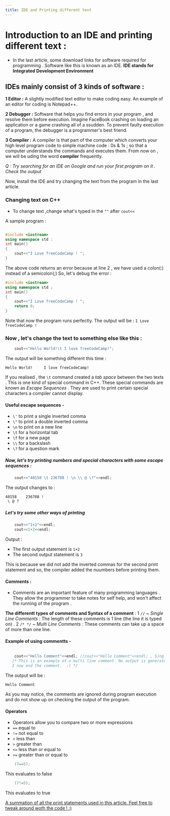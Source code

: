 ```yaml
---
title: IDE and Printing different text 
---
```

# Introduction to an IDE and printing different text : 

* In the last article, some download links for software required for programming . Software like this is known as an IDE.
 **IDE stands for Integrated Development Environment**

## IDEs mainly consist of 3 kinds of software :

**1 Editor :** A slightly modified text editor to make coding easy. An example of an editor for coding is Notepad++.

**2 Debugger :** Software that helps you find errors in your program , and resolve them before execution. Imagine FaceBook crashing on loading an application or a game crashing all of a ssudden. To prevent faulty execution of a program, the debugger is a programmer's best friend.

**3 Compiler :** A compiler is that part of the computer which converts your high level program code to simple machine code : 0s & 1s ; so that a computer understands the commands and executes them. From now on , we will be uding the word **compiler** frequently.

*Q : Try searching for an IDE on Google and run your first program on it . Check the output*

Now, install the IDE and try changing the text from the program in the last article.

### Changing text on C++

* To change text ,change what's typed in the `""` after `cout<<`

A sample program :

```cpp

#include <iostream>
using namespace std :
int main()
{
    cout<<"I Love freeCodeCamp ! ";
}
```

The above code returns an error because at line 2 , we have used a colon(:) instead of a semicolon(;)
So, let's debug the error :

```C++
#include <iostream>
using namespace std ;
int main()
{
    cout<<"I Love freeCodeCamp ! ";
    return 0;
}

```

Note that now the program runs perfectly.
The output will be : `I Love freeCodeCamp !`

### Now , let's change the text to something else like this :

```cpp
    cout<<"Hello World!\t I love freeCodeCamp!";
```

The output will be something different this time :

```
Hello World!	 I love freeCodeCamp!
```

If you realised , the `\t` command created a _tab space_ between the two texts . This is one kind of special command in C++. These special commands are known as *Escape Sequences* .
They are used to print certain special characters a compiler cannot display.

#### Useful escape sequences -

* `\'` to print a single inverted comma
* `\"` to print a double inverted comma
* `\n` to print on a new line
* `\t` for a horizontal tab
* `\f` for a new page
* `\\` for a backslash
* `\?` for a question mark

##### Now, let's try printing numbers and special characters with some escape sequences :

```cpp
    cout<<"40158 \t 236708 ! \n \\ @ \?"<<endl;
```

The output changes to :
```
40158 	 236708 ! 
 \ @ ?
```

##### Let's try some other ways of printing

```cpp
    cout<<"1+2"<<endl;
    cout<<1+2<<endl;
```

Output :

* The first output statement is `1+2`
* The second output statement is `3`

This is because we did not add the inverted commas for the second print statement and so, the compiler added the nuumbers before printing them.

#### Comments  :

* Comments are an important feature of many programming languages . They allow the programmer to take notes for self help, and won't affect the running of the program .

**The differentt types of comments and Syntax of a comment** :
  1 `//`  ~ _Single Line Comments_  : The length of these comments is 1 line (the line it is typed on) .
  2 `/* */` ~ _Multi Line Comments_ : These comments can take up a space of more than one line.

#### Example of using commentts -

 ```cpp

     cout<<"Hello Comment"<<endl; //cout<<"Hello Comment"<<endl; , Single Line Comment.
    /* This is an example of a multi line comment. No output is generated for this .
    I now end the comment.  :) */
 ```
The output will be :

`Hello Comment`

As you may notice, the comments are ignored during program execution and do not show up on checking the output of the program.
 
 
#### Operators 
* Operators allow you to compare two or more expressions
* `==` equal to 
* `!=`  not equal to 
* `<` less than 
* `>` greater than 
* `<=` less than or equal to 
* `>=` greater than or equal to 

```cpp
    (7==5); 
```
This evaluates to false

```cpp 
    (7!=5); 
```
This evaluates to true

<a href='https://repl.it/L4ox' target='_blank' rel='nofollow'>A summation of all the print statements used in this article. Feel free to tweak around woth the code ! :) </a>
